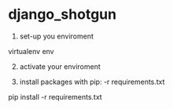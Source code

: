 # django_shotgun

1. set-up you enviroment

virtualenv env



2. activate your enviroment

3. install packages with pip: -r requirements.txt

pip install -r requirements.txt
